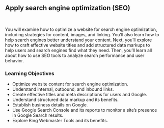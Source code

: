 ## Apply search engine optimization (SEO)

<br>

You will examine how to optimize a website for search engine optimization, including strategies for content, images, and linking. You’ll also learn how to help search engines better understand your content. Next, you’ll explore how to craft effective website titles and add structured data markups to help users and search engines find what they need. Then, you’ll learn all about how to use SEO tools to analyze search performance and user behavior.

### Learning Objectives

- Optimize website content for search engine optimization.
- Understand internal, outbound, and inbound links.
- Create effective titles and meta descriptions for users and Google.
- Understand structured data markup and its benefits.
- Establish business details on Google.
- Use Google Search Console and its reports to monitor a site’s presence in Google Search results.
- Explore Bing Webmaster Tools and its benefits.
